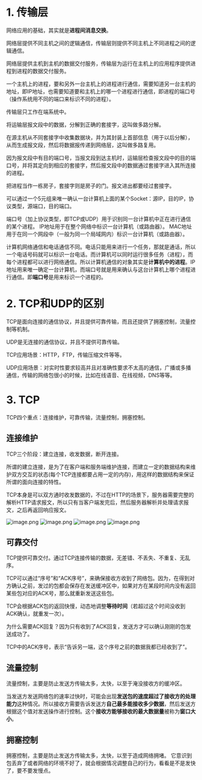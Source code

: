 
# 1. 传输层

网络应用的基础，其实就是**进程间消息交换**。

网络层提供不同主机之间的逻辑通信，传输层则提供不同主机上不同进程之间的逻辑通信。

网络层提供主机到主机的数据交付服务，传输层为运行在主机上的应用程序提供进程到进程的数据交付服务。

一个主机上的进程，要和另外一台主机上的进程进行通信，需要知道另一台主机的地址，即IP地址，也需要知道要和主机上的哪一个进程进行通信，即进程的端口号（操作系统用不同的端口来标识不同的进程）。

传输层只工作在端系统中。

将运输层报文段中的数据，分解到正确的套接字，这叫做多路分解。

在源主机从不同套接字中收集数据块，并为其封装上首部信息（用于以后分解），从而生成报文段，然后将数据报传递到网络层，这叫做多路复用。

因为报文段中有目的端口号，当报文段到达主机时，运输层检查报文段中的目的端口号，并将其定向到相应的套接字，然后报文段中的数据通过套接字进入其所连接的进程。

把进程当作一栋房子，套接字则是房子的门。报文进出都要经过套接字。

可以通过一个5元组来唯一确认一台计算机上面的某个Socket：源IP，目的IP，协议类型，源端口，目的端口。

端口号（加上协议类型，即TCP或UDP）用于识别同一台计算机中正在进行通信的某个进程。
IP地址用于在整个网络中标识一台计算机（或路由器）。
MAC地址用于在同一个网段中（一般为同一个局域网内）标识一台计算机（或路由器）。

计算机网络通信和电话通信不同。电话只能用来进行一个任务，那就是通话，所以一个电话号码就可以标识一台电话。而计算机可以同时运行很多任务（进程），而每个进程都可以进行网络通信。所以计算机通信的对象其实是**计算机中的进程**。IP地址用来唯一确定一台计算机，而端口号就是用来确认与这台计算机上哪个进程进行通信。即**端口号**是用来标识一个进程的。


# 2. TCP和UDP的区别

TCP是面向连接的通信协议，并且提供可靠传输，而且还提供了拥塞控制，流量控制等机制。

UDP是无连接的通信协议，并且不提供可靠传输。

TCP应用场景：HTTP，FTP，传输压缩文件等等。

UDP应用场景：对实时性要求较高并且对准确性要求不太高的通信，广播或多播通信，传输的网络包很小的时候，比如在线语音、在线视频，DNS等等。


# 3. TCP

TCP四个重点：连接维护，可靠传输，流量控制，拥塞控制。

## 连接维护

TCP三个阶段：建立连接，收发数据，断开连接。

所谓的建立连接，是为了在客户端和服务端维护连接，而建立一定的数据结构来维护双方交互的状态(每个TCP连接都要占用一定的内存)，用这样的数据结构来保证所谓的面向连接的特性。

TCP本身是可以双方通时收发数据的，不过在HTTP的场景下，服务器需要完整的解析HTTP请求报文，所以只有当客户端发完后，然后服务器解析并处理请求报文，之后再返回响应报文。

![image.png](https://upload-images.jianshu.io/upload_images/1754553-2f4394b40b183f4c.png?imageMogr2/auto-orient/strip%7CimageView2/2/w/1240)
![image.png](https://upload-images.jianshu.io/upload_images/1754553-25f5b64aed9826f8.png?imageMogr2/auto-orient/strip%7CimageView2/2/w/1240)
![image.png](https://upload-images.jianshu.io/upload_images/1754553-20295fcb06d3980e.png?imageMogr2/auto-orient/strip%7CimageView2/2/w/1240)
![image.png](https://upload-images.jianshu.io/upload_images/1754553-02555ebd6b942138.png?imageMogr2/auto-orient/strip%7CimageView2/2/w/1240)


## 可靠交付

TCP提供可靠交付。通过TCP连接传输的数据，无差错、不丢失、不重复、无乱序。

TCP可以通过“序号”和“ACK序号”，来确保接收方收到了网络包。因为，在得到对方确认之前，发过的包都会保存在发送缓冲区中，如果对方在某段时间内没有返回某些包对应的ACK号，那么就重新发送这些包。

TCP会根据ACK包的返回快慢，动态地调整**等待时间**（若超过这个时间没收到ACK确认，就重发一次）。

为什么需要ACK回复？因为只有收到了ACK回复，发送方才可以确认刚刚的包发送成功了。

TCP中的ACK序号，表示“告诉另一端，这个序号之前的数据我都已经收到了”。

## 流量控制

流量控制，主要是防止发送方传输太多，太快，以至于淹没接收方的缓冲区。

当发送方发送网络包的速率过快时，可能会出现**发送包的速度超过了接收方的处理能力**这种情况。所以接收方需要告诉发送方**自己最多能接收多少数据**，然后发送方根据这个值对发送操作进行控制。这个**接收方能够接收的最大数据量**被称为**窗口大小**。

## 拥塞控制

拥塞控制，主要是防止发送方传输太多，太快，以至于造成网络拥堵。
它意识到包丢弃了或者网络的环境不好了，就会根据情况调整自己的行为，看看是不是发快了，要不要发慢点。











